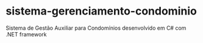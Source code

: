 # sistema-gerenciamento-condominio
Sistema de Gestão Auxiliar para Condomínios desenvolvido em C# com .NET framework 
